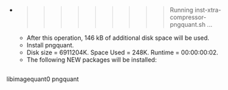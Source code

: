 * >>>>>>>>> Running inst-xtra-compressor-pngquant.sh ...
  * After this operation, 146 kB of additional disk space will be used.
  * Install pngquant.
  * Disk size = 6911204K. Space Used = 248K. Runtime = 00:00:00:02.
  * The following NEW packages will be installed:
  ```bash
libimagequant0 pngquant
  ```
